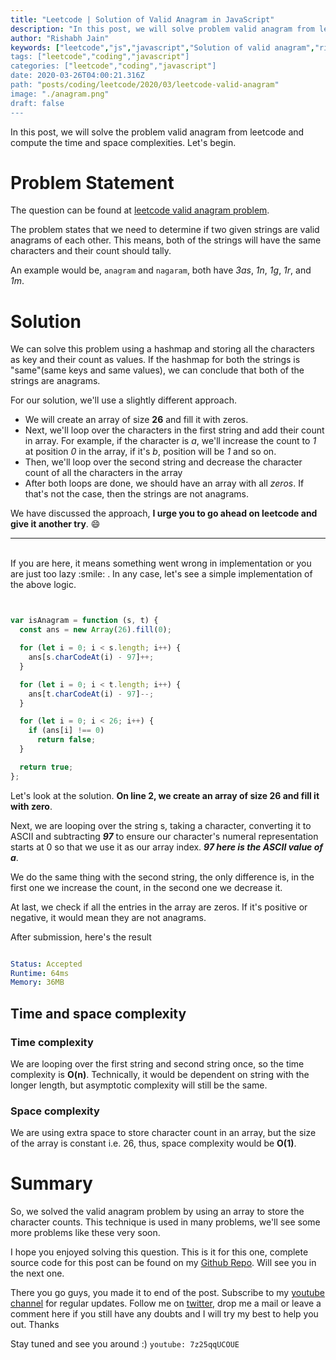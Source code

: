 ```yaml
---
title: "Leetcode | Solution of Valid Anagram in JavaScript"
description: "In this post, we will solve problem valid anagram from leetcode and compute the time and space complexities. Let's begin."
author: "Rishabh Jain"
keywords: ["leetcode","js","javascript","Solution of valid anagram","rishabh","jain","rishabh jain","rishabh1403","blog","competitive","coding","programming","tech","technology", interview", "interview questions"]
tags: ["leetcode","coding","javascript"]
categories: ["leetcode","coding","javascript"]
date: 2020-03-26T04:00:21.316Z
path: "posts/coding/leetcode/2020/03/leetcode-valid-anagram"
image: "./anagram.png"
draft: false
---
```


In this post, we will solve the problem valid anagram from leetcode and compute the time and space complexities. Let's begin.
<!--more-->

# Problem Statement
The question can be found at [leetcode valid anagram problem](https://leetcode.com/problems/valid-anagram/).

The problem states that we need to determine if two given strings are valid
anagrams of each other. This means, both of the strings will have the same
characters and their count should tally.

An example would be, `anagram` and `nagaram`, both have *3as*, *1n*, *1g*, *1r*, and *1m*. 


# Solution

We can solve this problem using a hashmap and storing all the characters as key
and their count as values. If the hashmap for both the strings is "same"(same
keys and same values), we can conclude that both of the strings are anagrams.

For our solution, we'll use a slightly different approach. 

- We will create an array of size **26** and fill it with zeros.
- Next, we'll loop over the characters in the first string and add their count
  in array. For example, if the character is *a*, we'll increase the count to *1* at position *0* in the array, if it's *b*, position will be *1* and so on.
- Then, we'll loop over the second string and decrease the character count of all
  the characters in the array
- After both loops are done, we should have an array with all *zeros*. If that's
  not the case, then the strings are not anagrams.

We have discussed the approach, **I urge you to go ahead on leetcode and give it another try**. :smile:

<hr />
<br />
If you are here, it means something went wrong in implementation or you are just too lazy :smile: . In any case, let's see a simple implementation of the above logic.

```js


var isAnagram = function (s, t) {
  const ans = new Array(26).fill(0);

  for (let i = 0; i < s.length; i++) {
    ans[s.charCodeAt(i) - 97]++;
  }

  for (let i = 0; i < t.length; i++) {
    ans[t.charCodeAt(i) - 97]--;
  }

  for (let i = 0; i < 26; i++) {
    if (ans[i] !== 0)
      return false;
  }

  return true;
};

```

Let's look at the solution. **On line 2, we create an array of size 26 and fill
it with zero**.

Next, we are looping over the string s, taking a character, converting it to
ASCII and subtracting ***97*** to ensure our character's numeral representation
starts at 0 so that we use it as our array index. ***97 here is the ASCII
value of a***.

We do the same thing with the second string, the only difference is, in the first one we
increase the count, in the second one we decrease it.

At last, we check if all the entries in the array are zeros. If it's positive or
negative, it would mean they are not anagrams.

After submission, here's the result

```yaml

Status: Accepted
Runtime: 64ms
Memory: 36MB

```

## Time and space complexity

### Time complexity

We are looping over the first string and second string once, so the time
complexity is **O(n)**. Technically, it would be dependent on string with the longer
length, but asymptotic complexity will still be the same.

### Space complexity

We are using extra space to store character count in an array, but the size of
the array is constant i.e. 26, thus, space
complexity would be **O(1)**.

# Summary

So, we solved the valid anagram problem by using an array to store the character
counts. This technique is used in many problems, we'll see some more problems
like these very soon.

I hope you enjoyed solving this question. This is it for this one, complete source code for this post can be found on my [Github Repo](https://github.com/rishabh1403/leetcode-javascript-solutions). Will see you in the next one.

There you go guys, you made it to end of the post.  Subscribe to my [youtube channel](https://www.youtube.com/rishabh1403) for regular updates. Follow me on [twitter](https://www.twitter.com/rishabhjain1403), drop me a mail or leave a comment here if you still have any doubts and I will try my best to help you out. Thanks

Stay tuned and see you around :)
`youtube: 7z25qqUCOUE`